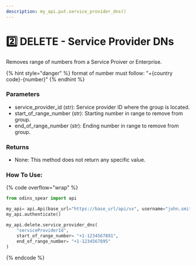 ```yaml
---
description: my_api.put.service_provider_dns()
---
```


# 2️⃣ DELETE - Service Provider DNs

Removes range of numbers from a Service Proiver or Enterprise.

{% hint style="danger" %}
format of number must follow: "+{country code}-{number}"
{% endhint %}

### Parameters&#x20;

* service\_provider\_id (str): Service provider ID where the group is located.&#x20;
* start\_of\_range\_number (str): Starting number in range to remove from group.&#x20;
* end\_of\_range\_number (str): Ending number in range to remove from group.

### Returns

* None: This method does not return any specific value.

### How To Use:

{% code overflow="wrap" %}
```python
from odins_spear import api

my_api= api.Api(base_url="https://base_url/api/vx", username="john.smith", password="ODIN_INSTANCE_1")
my_api.authenticate()

my_api.delete.service_provider_dns(
    "serviceProviderId",
    start_of_range_number= "+1-1234567891", 
    end_of_range_number= "+1-1234567895"
)
```
{% endcode %}
